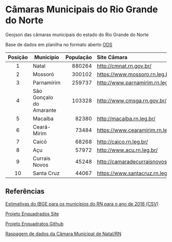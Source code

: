 # Câmaras Municipais do Rio Grande do Norte

Geojson das câmaras municipais do estado do Rio Grande do Norte

Base de dados em planilha no formato aberto [ODS](assets/camaras_municipais_rn_data.ods)

| Posição | Município               | População | Site Câmara                         | Latitude  | Longitude  |
|:-------:| ----------------------- | ---------:|:----------------------------------- |:---------:|:----------:|
| 1       | Natal                   |    880264 | http://cmnat.rn.gov.br/             | -5.790040 | -35.200482 |
| 2       | Mossoró                 |    300102 | https://www.mossoro.rn.leg.br/      | -5.192654 | -37.341804 |
| 3       | Parnamirim              |    259737 | http://www.parnamirim.rn.leg.br/    | -5.923764 | -35.265434 |
| 4       | São Gonçalo do Amarante |    103328 | http://www.cmsga.rn.gov.br/         | -5.794169 | -35.328604 |
| 5       | Macaíba                 |     82380 | http://macaiba.rn.leg.br/           | -5.857753 | -35.353950 |
| 6       | Ceará-Mirim             |     73484 | https://www.cearamirim.rn.leg.br    | -5.632780 | -35.422153 |
| 7       | Caicó                   |     68268 | http://caico.rn.leg.br/             | -6.457560 | -37.096148 |
| 8       | Açu                     |     57972 | http://www.acu.rn.leg.br/           | -5.573384 | -36.908962 |
| 9       | Currais Novos           |     45248 | http://camaradecurraisnovos.com.br/ | -6.263526 | -36.513782 |
| 10      | Santa Cruz              |     44067 | https://www.santacruz.rn.leg.br/    | -6.230224 | -36.020601 |

## 

## Referências

[Estimativas do IBGE para os municípios do RN para o ano de 2018 (CSV)](assets/populacao_municipios_rn.csv)

[Projeto Enquadrados Site](analytics-ufcg.github.io/enquadrados)

[Projeto Enquadratos Github](https://github.com/analytics-ufcg/enquadrados)

[Raspagem de dados da Câmara Municipal de Natal/RN](https://github.com/gabicavalcante/raspagem-ordens-camara)
